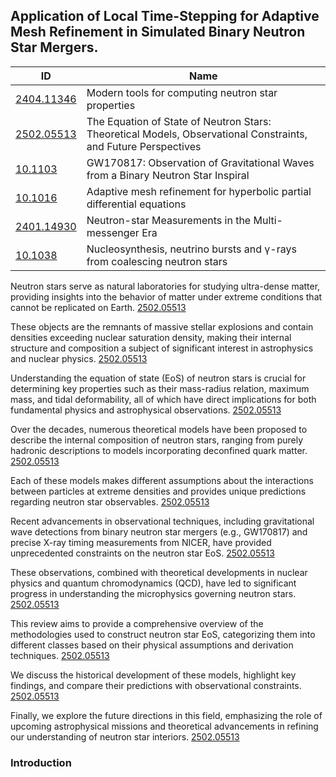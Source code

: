 
## Application of Local Time-Stepping for Adaptive Mesh Refinement in Simulated Binary Neutron Star Mergers.

| ID                                                                              | Name                                                                                                           |
| ------------------------------------------------------------------------------- | -------------------------------------------------------------------------------------------------------------- |
| [2404.11346](https://arxiv.org/pdf/2404.11346)                                  | Modern tools for computing neutron star properties                                                             |
| [2502.05513](https://arxiv.org/pdf/2502.05513)                                  | The Equation of State of Neutron Stars: Theoretical Models, Observational Constraints, and Future Perspectives |
| [10.1103](https://journals.aps.org/prl/abstract/10.1103/PhysRevLett.119.161101) | GW170817: Observation of Gravitational Waves from a Binary Neutron Star Inspiral                               |
| [10.1016](https://doi.org/10.1016/0021-9991(84)90073-1)                         | Adaptive mesh refinement for hyperbolic partial differential equations                                         |
| [2401.14930](https://arxiv.org/pdf/2401.14930)                                  | Neutron-star Measurements in the Multi-messenger Era                                                           |
| [10.1038](https://doi.org/10.1038/340126a0)                                     | Nucleosynthesis, neutrino bursts and γ-rays from coalescing neutron stars                                      |






Neutron stars serve as natural laboratories for studying ultra-dense matter, providing insights into the behavior of matter under extreme conditions that cannot be replicated on Earth. [2502.05513](https://arxiv.org/pdf/2502.05513)

These objects are the remnants of massive stellar explosions and contain densities exceeding nuclear saturation density, making their internal structure and composition a subject of significant interest in astrophysics and nuclear physics. [2502.05513](https://arxiv.org/pdf/2502.05513)

Understanding the equation of state (EoS) of neutron stars is crucial for determining key properties such as their mass-radius relation, maximum mass, and tidal deformability, all of which have direct implications for both fundamental physics and astrophysical observations. [2502.05513](https://arxiv.org/pdf/2502.05513)

Over the decades, numerous theoretical models have been proposed to describe the internal composition of neutron stars, ranging from purely hadronic descriptions to models incorporating deconfined quark matter. [2502.05513](https://arxiv.org/pdf/2502.05513)

Each of these models makes different assumptions about the interactions between particles at extreme densities and provides unique predictions regarding neutron star observables. [2502.05513](https://arxiv.org/pdf/2502.05513)

Recent advancements in observational techniques, including gravitational wave detections from binary neutron star mergers (e.g., GW170817) and precise X-ray timing measurements from NICER, have provided unprecedented constraints on the neutron star EoS. [2502.05513](https://arxiv.org/pdf/2502.05513)

These observations, combined with theoretical developments in nuclear physics and quantum chromodynamics (QCD), have led to significant progress in understanding the microphysics governing neutron stars. [2502.05513](https://arxiv.org/pdf/2502.05513)

This review aims to provide a comprehensive overview of the methodologies used to construct neutron star EoS, categorizing them into different classes based on their physical assumptions and derivation techniques. [2502.05513](https://arxiv.org/pdf/2502.05513)

We discuss the historical development of these models, highlight key findings, and compare their predictions with observational constraints. [2502.05513](https://arxiv.org/pdf/2502.05513)

Finally, we explore the future directions in this field, emphasizing the role of upcoming astrophysical missions and theoretical advancements in refining our understanding of neutron star interiors. [2502.05513](https://arxiv.org/pdf/2502.05513)







### Introduction

